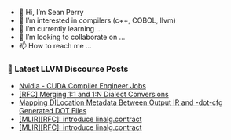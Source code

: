- 👋 Hi, I’m Sean Perry
- 👀 I’m interested in compilers (c++, COBOL, llvm)
- 🌱 I’m currently learning ...
- 💞️ I’m looking to collaborate on ...
- 📫 How to reach me ...

<!---
s66perry/s66perry is a ✨ special ✨ repository because its `README.md` (this file) appears on your GitHub profile.
You can click the Preview link to take a look at your changes.
--->
### 📕 Latest LLVM Discourse Posts

<!-- DISCOURSE-LLVM:START -->
- [Nvidia - CUDA Compiler Engineer Jobs](https://discourse.llvm.org/t/nvidia-cuda-compiler-engineer-jobs/83914#post_2)
- [[RFC] Merging 1:1 and 1:N Dialect Conversions](https://discourse.llvm.org/t/rfc-merging-1-1-and-1-n-dialect-conversions/82513#post_12)
- [Mapping DILocation Metadata Between Output IR and -dot-cfg Generated DOT Files](https://discourse.llvm.org/t/mapping-dilocation-metadata-between-output-ir-and-dot-cfg-generated-dot-files/83918#post_1)
- [[MLIR][RFC]: introduce linalg.contract](https://discourse.llvm.org/t/mlir-rfc-introduce-linalg-contract/83589#post_11)
- [[MLIR][RFC]: introduce linalg.contract](https://discourse.llvm.org/t/mlir-rfc-introduce-linalg-contract/83589#post_10)
<!-- DISCOURSE-LLVM:END -->
